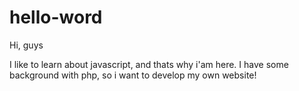 # hello-word


Hi, guys

I like to learn about javascript, and thats why i'am here. I have some background with php, so i want to develop my own website!

